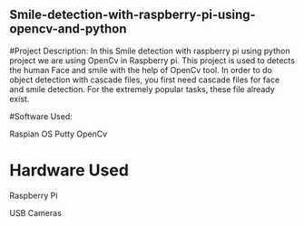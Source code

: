 ## Smile-detection-with-raspberry-pi-using-opencv-and-python

#Project Description: In this Smile detection with raspberry pi using python project we are using OpenCv in Raspberry pi. This project is used to detects the human Face and smile with the help of OpenCv tool. In order to do object detection with cascade files, you first need cascade files for face and smile detection. For the extremely popular tasks, these file already exist.

#Software Used:

Raspian OS
Putty
OpenCv

# Hardware Used

Raspberry Pi

USB Cameras
